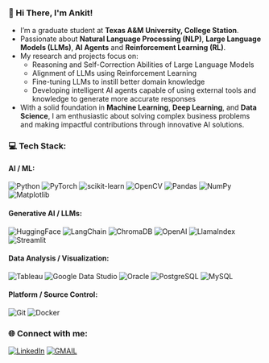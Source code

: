 <div align="left">

### 💫 Hi There, I'm Ankit!

- I’m a graduate student at **Texas A&M University, College Station**.
- Passionate about **Natural Language Processing (NLP)**, **Large Language Models (LLMs)**, **AI Agents** and **Reinforcement Learning (RL)**.  
- My research and projects focus on:
  - Reasoning and Self-Correction Abilities of Large Language Models
  - Alignment of LLMs using Reinforcement Learning
  - Fine-tuning LLMs to instill better domain knowledge
  - Developing intelligent AI agents capable of using external tools and knowledge to generate more accurate responses
- With a solid foundation in **Machine Learning**, **Deep Learning**, and **Data Science**, I am enthusiastic about solving complex business problems and making impactful contributions through innovative AI solutions.  

### 💻 Tech Stack:
#### AI / ML:
![Python](https://img.shields.io/badge/python-3670A0?style=for-the-badge&logo=python&logoColor=ffdd54) 
![PyTorch](https://img.shields.io/badge/PyTorch-EE4C2C?style=for-the-badge&logo=pytorch&logoColor=white)
![scikit-learn](https://img.shields.io/badge/scikit--learn-%23F7931E.svg?style=for-the-badge&logo=scikit-learn&logoColor=white) 
![OpenCV](https://img.shields.io/badge/OpenCV-5C3EE8?style=for-the-badge&logo=opencv&logoColor=white)
![Pandas](https://img.shields.io/badge/pandas-%23150458.svg?style=for-the-badge&logo=pandas&logoColor=white) 
![NumPy](https://img.shields.io/badge/numpy-%23013243.svg?style=for-the-badge&logo=numpy&logoColor=white) 
![Matplotlib](https://img.shields.io/badge/Matplotlib-3B4D98?style=for-the-badge&logo=matplotlib&logoColor=white)

#### Generative AI / LLMs:
![HuggingFace](https://img.shields.io/badge/-HuggingFace-FDEE21?style=for-the-badge&logo=HuggingFace&logoColor=black)
![LangChain](https://img.shields.io/static/v1?style=for-the-badge&message=LangChain&color=1C3C3C&logo=LangChain&logoColor=FFFFFF&label=)
![ChromaDB](https://img.shields.io/badge/ChromaDB-009688?style=for-the-badge&logoColor=white)
![OpenAI](https://img.shields.io/badge/OpenAI-412991?style=for-the-badge&logo=openai&logoColor=white)
![LlamaIndex](https://img.shields.io/badge/LlamaIndex-5C5CFF?style=for-the-badge&logoColor=white)
![Streamlit](https://img.shields.io/badge/Streamlit-FF4B4B?style=for-the-badge&logo=streamlit&logoColor=white)

#### Data Analysis / Visualization:
![Tableau](https://img.shields.io/badge/Tableau-E97627?style=for-the-badge&logo=Tableau&logoColor=white)
![Google Data Studio](https://img.shields.io/static/v1?style=for-the-badge&message=Google+Data+Studio&color=669DF6&logo=Google+Data+Studio&logoColor=FFFFFF&label=)
![Oracle](https://img.shields.io/badge/Oracle-F80000?style=for-the-badge&logo=Oracle&logoColor=white)
![PostgreSQL](https://img.shields.io/badge/postgresql-4169e1?style=for-the-badge&logo=postgresql&logoColor=white)
![MySQL](https://img.shields.io/badge/MySQL-4479A1?style=for-the-badge&logo=mysql&logoColor=white)

#### Platform / Source Control:
![Git](https://img.shields.io/badge/Git-F05032?style=for-the-badge&logo=git&logoColor=white)
![Docker](https://img.shields.io/badge/docker-%230db7ed.svg?style=for-the-badge&logo=docker&logoColor=white)

<!--### 📊 GitHub Stats:
![](https://github-readme-streak-stats.herokuapp.com/?user=AnkitXP&theme=dark&hide_border=false)<br/>
![](https://github-readme-stats.vercel.app/api?username=AnkitXP&theme=dark&hide_border=false&include_all_commits=false&count_private=false)<br/>

![](https://github-readme-stats.vercel.app/api/top-langs/?username=AnkitXP&theme=dark&hide_border=false&include_all_commits=false&count_private=false&layout=compact)
-->

### 🌐 Connect with me:

[![LinkedIn](https://img.shields.io/badge/LinkedIn-0077B5?style=for-the-badge&logo=linkedin&logoColor=white)](https://linkedin.com/in/ankitbasu) 
[![GMAIL](https://img.shields.io/badge/Gmail-D14836?style=for-the-badge&logo=gmail&logoColor=white)](mailto:ankitbasu@tamu.edu)

</div>
